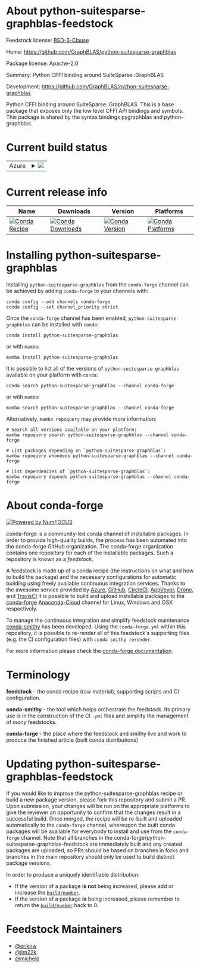 About python-suitesparse-graphblas-feedstock
============================================

Feedstock license: [BSD-3-Clause](https://github.com/conda-forge/python-suitesparse-graphblas-feedstock/blob/main/LICENSE.txt)

Home: https://github.com/GraphBLAS/python-suitesparse-graphblas

Package license: Apache-2.0

Summary: Python CFFI binding around SuiteSparse::GraphBLAS

Development: https://github.com/GraphBLAS/python-suitesparse-graphblas

Python CFFI binding around SuiteSparse::GraphBLAS. This is a base package that exposes
only the low level CFFI API bindings and symbols. This package is shared by the syntax
bindings pygraphblas and python-graphblas.


Current build status
====================


<table>
    
  <tr>
    <td>Azure</td>
    <td>
      <details>
        <summary>
          <a href="https://dev.azure.com/conda-forge/feedstock-builds/_build/latest?definitionId=12611&branchName=main">
            <img src="https://dev.azure.com/conda-forge/feedstock-builds/_apis/build/status/python-suitesparse-graphblas-feedstock?branchName=main">
          </a>
        </summary>
        <table>
          <thead><tr><th>Variant</th><th>Status</th></tr></thead>
          <tbody><tr>
              <td>linux_64_numpy1.21python3.10.____cpython</td>
              <td>
                <a href="https://dev.azure.com/conda-forge/feedstock-builds/_build/latest?definitionId=12611&branchName=main">
                  <img src="https://dev.azure.com/conda-forge/feedstock-builds/_apis/build/status/python-suitesparse-graphblas-feedstock?branchName=main&jobName=linux&configuration=linux%20linux_64_numpy1.21python3.10.____cpython" alt="variant">
                </a>
              </td>
            </tr><tr>
              <td>linux_64_numpy1.21python3.8.____73_pypy</td>
              <td>
                <a href="https://dev.azure.com/conda-forge/feedstock-builds/_build/latest?definitionId=12611&branchName=main">
                  <img src="https://dev.azure.com/conda-forge/feedstock-builds/_apis/build/status/python-suitesparse-graphblas-feedstock?branchName=main&jobName=linux&configuration=linux%20linux_64_numpy1.21python3.8.____73_pypy" alt="variant">
                </a>
              </td>
            </tr><tr>
              <td>linux_64_numpy1.21python3.8.____cpython</td>
              <td>
                <a href="https://dev.azure.com/conda-forge/feedstock-builds/_build/latest?definitionId=12611&branchName=main">
                  <img src="https://dev.azure.com/conda-forge/feedstock-builds/_apis/build/status/python-suitesparse-graphblas-feedstock?branchName=main&jobName=linux&configuration=linux%20linux_64_numpy1.21python3.8.____cpython" alt="variant">
                </a>
              </td>
            </tr><tr>
              <td>linux_64_numpy1.21python3.9.____73_pypy</td>
              <td>
                <a href="https://dev.azure.com/conda-forge/feedstock-builds/_build/latest?definitionId=12611&branchName=main">
                  <img src="https://dev.azure.com/conda-forge/feedstock-builds/_apis/build/status/python-suitesparse-graphblas-feedstock?branchName=main&jobName=linux&configuration=linux%20linux_64_numpy1.21python3.9.____73_pypy" alt="variant">
                </a>
              </td>
            </tr><tr>
              <td>linux_64_numpy1.21python3.9.____cpython</td>
              <td>
                <a href="https://dev.azure.com/conda-forge/feedstock-builds/_build/latest?definitionId=12611&branchName=main">
                  <img src="https://dev.azure.com/conda-forge/feedstock-builds/_apis/build/status/python-suitesparse-graphblas-feedstock?branchName=main&jobName=linux&configuration=linux%20linux_64_numpy1.21python3.9.____cpython" alt="variant">
                </a>
              </td>
            </tr><tr>
              <td>linux_64_numpy1.23python3.11.____cpython</td>
              <td>
                <a href="https://dev.azure.com/conda-forge/feedstock-builds/_build/latest?definitionId=12611&branchName=main">
                  <img src="https://dev.azure.com/conda-forge/feedstock-builds/_apis/build/status/python-suitesparse-graphblas-feedstock?branchName=main&jobName=linux&configuration=linux%20linux_64_numpy1.23python3.11.____cpython" alt="variant">
                </a>
              </td>
            </tr><tr>
              <td>linux_aarch64_numpy1.21python3.10.____cpython</td>
              <td>
                <a href="https://dev.azure.com/conda-forge/feedstock-builds/_build/latest?definitionId=12611&branchName=main">
                  <img src="https://dev.azure.com/conda-forge/feedstock-builds/_apis/build/status/python-suitesparse-graphblas-feedstock?branchName=main&jobName=linux&configuration=linux%20linux_aarch64_numpy1.21python3.10.____cpython" alt="variant">
                </a>
              </td>
            </tr><tr>
              <td>linux_aarch64_numpy1.21python3.8.____73_pypy</td>
              <td>
                <a href="https://dev.azure.com/conda-forge/feedstock-builds/_build/latest?definitionId=12611&branchName=main">
                  <img src="https://dev.azure.com/conda-forge/feedstock-builds/_apis/build/status/python-suitesparse-graphblas-feedstock?branchName=main&jobName=linux&configuration=linux%20linux_aarch64_numpy1.21python3.8.____73_pypy" alt="variant">
                </a>
              </td>
            </tr><tr>
              <td>linux_aarch64_numpy1.21python3.8.____cpython</td>
              <td>
                <a href="https://dev.azure.com/conda-forge/feedstock-builds/_build/latest?definitionId=12611&branchName=main">
                  <img src="https://dev.azure.com/conda-forge/feedstock-builds/_apis/build/status/python-suitesparse-graphblas-feedstock?branchName=main&jobName=linux&configuration=linux%20linux_aarch64_numpy1.21python3.8.____cpython" alt="variant">
                </a>
              </td>
            </tr><tr>
              <td>linux_aarch64_numpy1.21python3.9.____73_pypy</td>
              <td>
                <a href="https://dev.azure.com/conda-forge/feedstock-builds/_build/latest?definitionId=12611&branchName=main">
                  <img src="https://dev.azure.com/conda-forge/feedstock-builds/_apis/build/status/python-suitesparse-graphblas-feedstock?branchName=main&jobName=linux&configuration=linux%20linux_aarch64_numpy1.21python3.9.____73_pypy" alt="variant">
                </a>
              </td>
            </tr><tr>
              <td>linux_aarch64_numpy1.21python3.9.____cpython</td>
              <td>
                <a href="https://dev.azure.com/conda-forge/feedstock-builds/_build/latest?definitionId=12611&branchName=main">
                  <img src="https://dev.azure.com/conda-forge/feedstock-builds/_apis/build/status/python-suitesparse-graphblas-feedstock?branchName=main&jobName=linux&configuration=linux%20linux_aarch64_numpy1.21python3.9.____cpython" alt="variant">
                </a>
              </td>
            </tr><tr>
              <td>linux_aarch64_numpy1.23python3.11.____cpython</td>
              <td>
                <a href="https://dev.azure.com/conda-forge/feedstock-builds/_build/latest?definitionId=12611&branchName=main">
                  <img src="https://dev.azure.com/conda-forge/feedstock-builds/_apis/build/status/python-suitesparse-graphblas-feedstock?branchName=main&jobName=linux&configuration=linux%20linux_aarch64_numpy1.23python3.11.____cpython" alt="variant">
                </a>
              </td>
            </tr><tr>
              <td>linux_ppc64le_numpy1.21python3.10.____cpython</td>
              <td>
                <a href="https://dev.azure.com/conda-forge/feedstock-builds/_build/latest?definitionId=12611&branchName=main">
                  <img src="https://dev.azure.com/conda-forge/feedstock-builds/_apis/build/status/python-suitesparse-graphblas-feedstock?branchName=main&jobName=linux&configuration=linux%20linux_ppc64le_numpy1.21python3.10.____cpython" alt="variant">
                </a>
              </td>
            </tr><tr>
              <td>linux_ppc64le_numpy1.21python3.8.____73_pypy</td>
              <td>
                <a href="https://dev.azure.com/conda-forge/feedstock-builds/_build/latest?definitionId=12611&branchName=main">
                  <img src="https://dev.azure.com/conda-forge/feedstock-builds/_apis/build/status/python-suitesparse-graphblas-feedstock?branchName=main&jobName=linux&configuration=linux%20linux_ppc64le_numpy1.21python3.8.____73_pypy" alt="variant">
                </a>
              </td>
            </tr><tr>
              <td>linux_ppc64le_numpy1.21python3.8.____cpython</td>
              <td>
                <a href="https://dev.azure.com/conda-forge/feedstock-builds/_build/latest?definitionId=12611&branchName=main">
                  <img src="https://dev.azure.com/conda-forge/feedstock-builds/_apis/build/status/python-suitesparse-graphblas-feedstock?branchName=main&jobName=linux&configuration=linux%20linux_ppc64le_numpy1.21python3.8.____cpython" alt="variant">
                </a>
              </td>
            </tr><tr>
              <td>linux_ppc64le_numpy1.21python3.9.____73_pypy</td>
              <td>
                <a href="https://dev.azure.com/conda-forge/feedstock-builds/_build/latest?definitionId=12611&branchName=main">
                  <img src="https://dev.azure.com/conda-forge/feedstock-builds/_apis/build/status/python-suitesparse-graphblas-feedstock?branchName=main&jobName=linux&configuration=linux%20linux_ppc64le_numpy1.21python3.9.____73_pypy" alt="variant">
                </a>
              </td>
            </tr><tr>
              <td>linux_ppc64le_numpy1.21python3.9.____cpython</td>
              <td>
                <a href="https://dev.azure.com/conda-forge/feedstock-builds/_build/latest?definitionId=12611&branchName=main">
                  <img src="https://dev.azure.com/conda-forge/feedstock-builds/_apis/build/status/python-suitesparse-graphblas-feedstock?branchName=main&jobName=linux&configuration=linux%20linux_ppc64le_numpy1.21python3.9.____cpython" alt="variant">
                </a>
              </td>
            </tr><tr>
              <td>linux_ppc64le_numpy1.23python3.11.____cpython</td>
              <td>
                <a href="https://dev.azure.com/conda-forge/feedstock-builds/_build/latest?definitionId=12611&branchName=main">
                  <img src="https://dev.azure.com/conda-forge/feedstock-builds/_apis/build/status/python-suitesparse-graphblas-feedstock?branchName=main&jobName=linux&configuration=linux%20linux_ppc64le_numpy1.23python3.11.____cpython" alt="variant">
                </a>
              </td>
            </tr><tr>
              <td>osx_64_numpy1.21python3.10.____cpython</td>
              <td>
                <a href="https://dev.azure.com/conda-forge/feedstock-builds/_build/latest?definitionId=12611&branchName=main">
                  <img src="https://dev.azure.com/conda-forge/feedstock-builds/_apis/build/status/python-suitesparse-graphblas-feedstock?branchName=main&jobName=osx&configuration=osx%20osx_64_numpy1.21python3.10.____cpython" alt="variant">
                </a>
              </td>
            </tr><tr>
              <td>osx_64_numpy1.21python3.8.____73_pypy</td>
              <td>
                <a href="https://dev.azure.com/conda-forge/feedstock-builds/_build/latest?definitionId=12611&branchName=main">
                  <img src="https://dev.azure.com/conda-forge/feedstock-builds/_apis/build/status/python-suitesparse-graphblas-feedstock?branchName=main&jobName=osx&configuration=osx%20osx_64_numpy1.21python3.8.____73_pypy" alt="variant">
                </a>
              </td>
            </tr><tr>
              <td>osx_64_numpy1.21python3.8.____cpython</td>
              <td>
                <a href="https://dev.azure.com/conda-forge/feedstock-builds/_build/latest?definitionId=12611&branchName=main">
                  <img src="https://dev.azure.com/conda-forge/feedstock-builds/_apis/build/status/python-suitesparse-graphblas-feedstock?branchName=main&jobName=osx&configuration=osx%20osx_64_numpy1.21python3.8.____cpython" alt="variant">
                </a>
              </td>
            </tr><tr>
              <td>osx_64_numpy1.21python3.9.____73_pypy</td>
              <td>
                <a href="https://dev.azure.com/conda-forge/feedstock-builds/_build/latest?definitionId=12611&branchName=main">
                  <img src="https://dev.azure.com/conda-forge/feedstock-builds/_apis/build/status/python-suitesparse-graphblas-feedstock?branchName=main&jobName=osx&configuration=osx%20osx_64_numpy1.21python3.9.____73_pypy" alt="variant">
                </a>
              </td>
            </tr><tr>
              <td>osx_64_numpy1.21python3.9.____cpython</td>
              <td>
                <a href="https://dev.azure.com/conda-forge/feedstock-builds/_build/latest?definitionId=12611&branchName=main">
                  <img src="https://dev.azure.com/conda-forge/feedstock-builds/_apis/build/status/python-suitesparse-graphblas-feedstock?branchName=main&jobName=osx&configuration=osx%20osx_64_numpy1.21python3.9.____cpython" alt="variant">
                </a>
              </td>
            </tr><tr>
              <td>osx_64_numpy1.23python3.11.____cpython</td>
              <td>
                <a href="https://dev.azure.com/conda-forge/feedstock-builds/_build/latest?definitionId=12611&branchName=main">
                  <img src="https://dev.azure.com/conda-forge/feedstock-builds/_apis/build/status/python-suitesparse-graphblas-feedstock?branchName=main&jobName=osx&configuration=osx%20osx_64_numpy1.23python3.11.____cpython" alt="variant">
                </a>
              </td>
            </tr><tr>
              <td>osx_arm64_numpy1.21python3.10.____cpython</td>
              <td>
                <a href="https://dev.azure.com/conda-forge/feedstock-builds/_build/latest?definitionId=12611&branchName=main">
                  <img src="https://dev.azure.com/conda-forge/feedstock-builds/_apis/build/status/python-suitesparse-graphblas-feedstock?branchName=main&jobName=osx&configuration=osx%20osx_arm64_numpy1.21python3.10.____cpython" alt="variant">
                </a>
              </td>
            </tr><tr>
              <td>osx_arm64_numpy1.21python3.8.____cpython</td>
              <td>
                <a href="https://dev.azure.com/conda-forge/feedstock-builds/_build/latest?definitionId=12611&branchName=main">
                  <img src="https://dev.azure.com/conda-forge/feedstock-builds/_apis/build/status/python-suitesparse-graphblas-feedstock?branchName=main&jobName=osx&configuration=osx%20osx_arm64_numpy1.21python3.8.____cpython" alt="variant">
                </a>
              </td>
            </tr><tr>
              <td>osx_arm64_numpy1.21python3.9.____cpython</td>
              <td>
                <a href="https://dev.azure.com/conda-forge/feedstock-builds/_build/latest?definitionId=12611&branchName=main">
                  <img src="https://dev.azure.com/conda-forge/feedstock-builds/_apis/build/status/python-suitesparse-graphblas-feedstock?branchName=main&jobName=osx&configuration=osx%20osx_arm64_numpy1.21python3.9.____cpython" alt="variant">
                </a>
              </td>
            </tr><tr>
              <td>osx_arm64_numpy1.23python3.11.____cpython</td>
              <td>
                <a href="https://dev.azure.com/conda-forge/feedstock-builds/_build/latest?definitionId=12611&branchName=main">
                  <img src="https://dev.azure.com/conda-forge/feedstock-builds/_apis/build/status/python-suitesparse-graphblas-feedstock?branchName=main&jobName=osx&configuration=osx%20osx_arm64_numpy1.23python3.11.____cpython" alt="variant">
                </a>
              </td>
            </tr><tr>
              <td>win_64_numpy1.21python3.10.____cpython</td>
              <td>
                <a href="https://dev.azure.com/conda-forge/feedstock-builds/_build/latest?definitionId=12611&branchName=main">
                  <img src="https://dev.azure.com/conda-forge/feedstock-builds/_apis/build/status/python-suitesparse-graphblas-feedstock?branchName=main&jobName=win&configuration=win%20win_64_numpy1.21python3.10.____cpython" alt="variant">
                </a>
              </td>
            </tr><tr>
              <td>win_64_numpy1.21python3.8.____73_pypy</td>
              <td>
                <a href="https://dev.azure.com/conda-forge/feedstock-builds/_build/latest?definitionId=12611&branchName=main">
                  <img src="https://dev.azure.com/conda-forge/feedstock-builds/_apis/build/status/python-suitesparse-graphblas-feedstock?branchName=main&jobName=win&configuration=win%20win_64_numpy1.21python3.8.____73_pypy" alt="variant">
                </a>
              </td>
            </tr><tr>
              <td>win_64_numpy1.21python3.8.____cpython</td>
              <td>
                <a href="https://dev.azure.com/conda-forge/feedstock-builds/_build/latest?definitionId=12611&branchName=main">
                  <img src="https://dev.azure.com/conda-forge/feedstock-builds/_apis/build/status/python-suitesparse-graphblas-feedstock?branchName=main&jobName=win&configuration=win%20win_64_numpy1.21python3.8.____cpython" alt="variant">
                </a>
              </td>
            </tr><tr>
              <td>win_64_numpy1.21python3.9.____73_pypy</td>
              <td>
                <a href="https://dev.azure.com/conda-forge/feedstock-builds/_build/latest?definitionId=12611&branchName=main">
                  <img src="https://dev.azure.com/conda-forge/feedstock-builds/_apis/build/status/python-suitesparse-graphblas-feedstock?branchName=main&jobName=win&configuration=win%20win_64_numpy1.21python3.9.____73_pypy" alt="variant">
                </a>
              </td>
            </tr><tr>
              <td>win_64_numpy1.21python3.9.____cpython</td>
              <td>
                <a href="https://dev.azure.com/conda-forge/feedstock-builds/_build/latest?definitionId=12611&branchName=main">
                  <img src="https://dev.azure.com/conda-forge/feedstock-builds/_apis/build/status/python-suitesparse-graphblas-feedstock?branchName=main&jobName=win&configuration=win%20win_64_numpy1.21python3.9.____cpython" alt="variant">
                </a>
              </td>
            </tr><tr>
              <td>win_64_numpy1.23python3.11.____cpython</td>
              <td>
                <a href="https://dev.azure.com/conda-forge/feedstock-builds/_build/latest?definitionId=12611&branchName=main">
                  <img src="https://dev.azure.com/conda-forge/feedstock-builds/_apis/build/status/python-suitesparse-graphblas-feedstock?branchName=main&jobName=win&configuration=win%20win_64_numpy1.23python3.11.____cpython" alt="variant">
                </a>
              </td>
            </tr>
          </tbody>
        </table>
      </details>
    </td>
  </tr>
</table>

Current release info
====================

| Name | Downloads | Version | Platforms |
| --- | --- | --- | --- |
| [![Conda Recipe](https://img.shields.io/badge/recipe-python--suitesparse--graphblas-green.svg)](https://anaconda.org/conda-forge/python-suitesparse-graphblas) | [![Conda Downloads](https://img.shields.io/conda/dn/conda-forge/python-suitesparse-graphblas.svg)](https://anaconda.org/conda-forge/python-suitesparse-graphblas) | [![Conda Version](https://img.shields.io/conda/vn/conda-forge/python-suitesparse-graphblas.svg)](https://anaconda.org/conda-forge/python-suitesparse-graphblas) | [![Conda Platforms](https://img.shields.io/conda/pn/conda-forge/python-suitesparse-graphblas.svg)](https://anaconda.org/conda-forge/python-suitesparse-graphblas) |

Installing python-suitesparse-graphblas
=======================================

Installing `python-suitesparse-graphblas` from the `conda-forge` channel can be achieved by adding `conda-forge` to your channels with:

```
conda config --add channels conda-forge
conda config --set channel_priority strict
```

Once the `conda-forge` channel has been enabled, `python-suitesparse-graphblas` can be installed with `conda`:

```
conda install python-suitesparse-graphblas
```

or with `mamba`:

```
mamba install python-suitesparse-graphblas
```

It is possible to list all of the versions of `python-suitesparse-graphblas` available on your platform with `conda`:

```
conda search python-suitesparse-graphblas --channel conda-forge
```

or with `mamba`:

```
mamba search python-suitesparse-graphblas --channel conda-forge
```

Alternatively, `mamba repoquery` may provide more information:

```
# Search all versions available on your platform:
mamba repoquery search python-suitesparse-graphblas --channel conda-forge

# List packages depending on `python-suitesparse-graphblas`:
mamba repoquery whoneeds python-suitesparse-graphblas --channel conda-forge

# List dependencies of `python-suitesparse-graphblas`:
mamba repoquery depends python-suitesparse-graphblas --channel conda-forge
```


About conda-forge
=================

[![Powered by
NumFOCUS](https://img.shields.io/badge/powered%20by-NumFOCUS-orange.svg?style=flat&colorA=E1523D&colorB=007D8A)](https://numfocus.org)

conda-forge is a community-led conda channel of installable packages.
In order to provide high-quality builds, the process has been automated into the
conda-forge GitHub organization. The conda-forge organization contains one repository
for each of the installable packages. Such a repository is known as a *feedstock*.

A feedstock is made up of a conda recipe (the instructions on what and how to build
the package) and the necessary configurations for automatic building using freely
available continuous integration services. Thanks to the awesome service provided by
[Azure](https://azure.microsoft.com/en-us/services/devops/), [GitHub](https://github.com/),
[CircleCI](https://circleci.com/), [AppVeyor](https://www.appveyor.com/),
[Drone](https://cloud.drone.io/welcome), and [TravisCI](https://travis-ci.com/)
it is possible to build and upload installable packages to the
[conda-forge](https://anaconda.org/conda-forge) [Anaconda-Cloud](https://anaconda.org/)
channel for Linux, Windows and OSX respectively.

To manage the continuous integration and simplify feedstock maintenance
[conda-smithy](https://github.com/conda-forge/conda-smithy) has been developed.
Using the ``conda-forge.yml`` within this repository, it is possible to re-render all of
this feedstock's supporting files (e.g. the CI configuration files) with ``conda smithy rerender``.

For more information please check the [conda-forge documentation](https://conda-forge.org/docs/).

Terminology
===========

**feedstock** - the conda recipe (raw material), supporting scripts and CI configuration.

**conda-smithy** - the tool which helps orchestrate the feedstock.
                   Its primary use is in the construction of the CI ``.yml`` files
                   and simplify the management of *many* feedstocks.

**conda-forge** - the place where the feedstock and smithy live and work to
                  produce the finished article (built conda distributions)


Updating python-suitesparse-graphblas-feedstock
===============================================

If you would like to improve the python-suitesparse-graphblas recipe or build a new
package version, please fork this repository and submit a PR. Upon submission,
your changes will be run on the appropriate platforms to give the reviewer an
opportunity to confirm that the changes result in a successful build. Once
merged, the recipe will be re-built and uploaded automatically to the
`conda-forge` channel, whereupon the built conda packages will be available for
everybody to install and use from the `conda-forge` channel.
Note that all branches in the conda-forge/python-suitesparse-graphblas-feedstock are
immediately built and any created packages are uploaded, so PRs should be based
on branches in forks and branches in the main repository should only be used to
build distinct package versions.

In order to produce a uniquely identifiable distribution:
 * If the version of a package **is not** being increased, please add or increase
   the [``build/number``](https://docs.conda.io/projects/conda-build/en/latest/resources/define-metadata.html#build-number-and-string).
 * If the version of a package **is** being increased, please remember to return
   the [``build/number``](https://docs.conda.io/projects/conda-build/en/latest/resources/define-metadata.html#build-number-and-string)
   back to 0.

Feedstock Maintainers
=====================

* [@eriknw](https://github.com/eriknw/)
* [@jim22k](https://github.com/jim22k/)
* [@michelp](https://github.com/michelp/)

